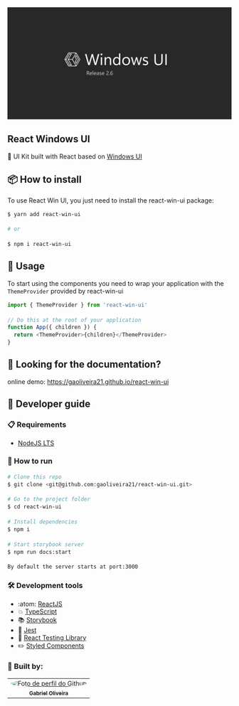 <img src="./.github/assets/thumbnail.png">

## React Windows UI

:art: UI Kit built with React based on [Windows UI](https://www.figma.com/community/file/989931624019688277)

## 📦 How to install

To use React Win UI, you just need to install the react-win-ui package:

```bash
$ yarn add react-win-ui

# or

$ npm i react-win-ui
```

## 🔨 Usage

To start using the components you need to wrap your application with the `ThemeProvider` provided by react-win-ui

```javascript
import { ThemeProvider } from 'react-win-ui'

// Do this at the root of your application
function App({ children }) {
  return <ThemeProvider>{children}</ThemeProvider>
}
```

## :memo: Looking for the documentation?

online demo: https://gaoliveira21.github.io/react-win-ui

## :construction_worker: Developer guide

### :clipboard: Requirements

- [NodeJS LTS](https://nodejs.org/en/)

### :notebook: How to run

```bash
# Clone this repo
$ git clone <git@github.com:gaoliveira21/react-win-ui.git>

# Go to the project folder
$ cd react-win-ui

# Install dependencies
$ npm i

# Start storybook server
$ npm run docs:start

By default the server starts at port:3000
```

### :hammer_and_wrench: Development tools

- :atom: [ReactJS](https://pt-br.reactjs.org/)
- :collision: [TypeScript](https://www.typescriptlang.org/)
- :books: [Storybook](https://storybook.js.org/)
- :pill: [Jest](https://jestjs.io/pt-BR/)
- :bookmark: [React Testing Library](https://testing-library.com/docs/react-testing-library/intro)
- :pencil2: [Styled Components](https://styled-components.com/)

### :construction_worker: Built by:

<table>
  <tr>
    <td align="center"><a href="https://github.com/gaoliveira21"><img style="border-radius: 50%;" src="https://github.com/gaoliveira21.png" width="100px" alt="Foto de perfil do Github"/><br /><sub><b>Gabriel Oliveira</b></sub></a><br /></td>
  </tr>
</table>
